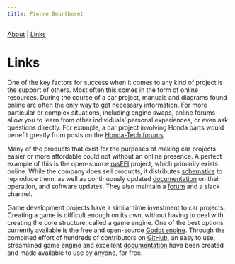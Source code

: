 ```yaml
---
title: Pierre Beurtheret
---
```

[About](index.html) | [Links](links.html)
# Links
One of the key factors for success when it comes to any kind of project is the support of others. Most often this comes in the form of online resources. During the course of a car project, manuals and diagrams found online are often the only way to get necessary information. For more particular or complex situations, including engine swaps, online forums allow you to learn from other individuals’ personal experiences, or even ask questions directly. For example, a car project involving Honda parts would benefit greatly from posts on the [Honda-Tech forums](https://honda-tech.com/forums/).

Many of the products that exist for the purposes of making car projects easier or more affordable could not without an online presence. A perfect example of this is the open-source [rusEFI](https://rusefi.com/) project, which primarily exists online. While the company does sell products, it distributes [schematics](https://github.com/rusefi/hw_microRusEfi) to reproduce them, as well as continuously updated [documentation](https://wiki.rusefi.com/) on their operation, and software updates. They also maintain a [forum](https://rusefi.com/forum/) and a slack channel.

Game development projects have a similar time investment to car projects. Creating a game is difficult enough on its own, without having to deal with creating the core structure, called a game engine. One of the best options currently available is the free and open-source [Godot engine](https://godotengine.org/). Through the combined effort of hundreds of contributors on [GitHub](https://github.com/godotengine), an easy to use, streamlined game engine and excellent [documentation](https://docs.godotengine.org/en/stable/) have been created and made available to use by anyone, for free.
